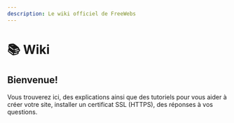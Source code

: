 ```yaml
---
description: Le wiki officiel de FreeWebs
---
```


# 📚 Wiki

## Bienvenue!

Vous trouverez ici, des explications ainsi que des tutoriels pour vous aider à créer votre site, installer un certificat SSL (HTTPS), des réponses à vos questions.
